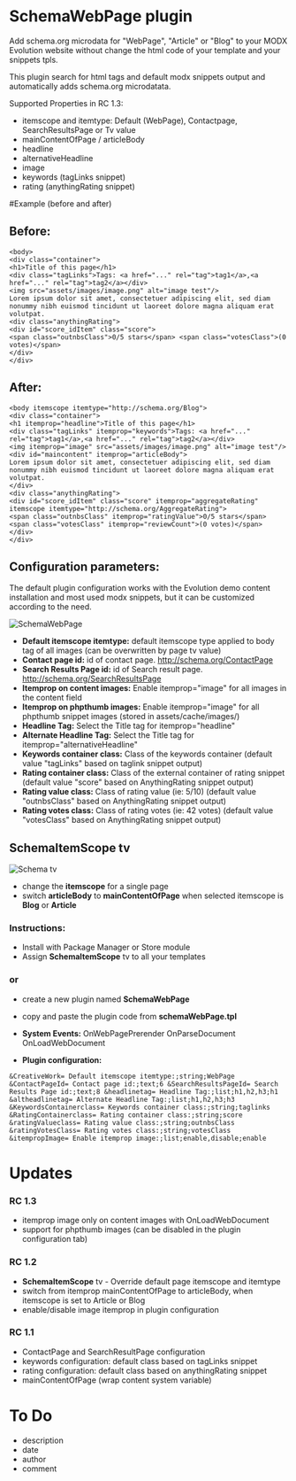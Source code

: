 SchemaWebPage plugin
====================

Add schema.org microdata for "WebPage", "Article" or "Blog" to your MODX Evolution website without change the html code of your template and your snippets tpls.

This plugin search for html tags and default modx snippets output and automatically adds schema.org microdatata.

Supported Properties in RC 1.3:
* itemscope and itemtype: Default (WebPage), Contactpage, SearchResultsPage or Tv value 
* mainContentOfPage / articleBody
* headline
* alternativeHeadline
* image
* keywords (tagLinks snippet)
* rating (anythingRating snippet)

#Example (before and after)

## Before:

```
<body>
<div class="container">
<h1>Title of this page</h1>
<div class="tagLinks">Tags: <a href="..." rel="tag">tag1</a>,<a href="..." rel="tag">tag2</a></div>
<img src="assets/images/image.png" alt="image test"/>
Lorem ipsum dolor sit amet, consectetuer adipiscing elit, sed diam nonummy nibh euismod tincidunt ut laoreet dolore magna aliquam erat volutpat.
<div class="anythingRating">
<div id="score_idItem" class="score">
<span class="outnbsClass">0/5 stars</span> <span class="votesClass">(0 votes)</span>
</div>
</div>
```

## After:
```
<body itemscope itemtype="http://schema.org/Blog">
<div class="container">
<h1 itemprop="headline">Title of this page</h1>
<div class="tagLinks" itemprop="keywords">Tags: <a href="..." rel="tag">tag1</a>,<a href="..." rel="tag">tag2</a></div>
<img itemprop="image" src="assets/images/image.png" alt="image test"/>
<div id="maincontent" itemprop="articleBody">
Lorem ipsum dolor sit amet, consectetuer adipiscing elit, sed diam nonummy nibh euismod tincidunt ut laoreet dolore magna aliquam erat volutpat.
</div>
<div class="anythingRating">
<div id="score_idItem" class="score" itemprop="aggregateRating" itemscope itemtype="http://schema.org/AggregateRating">
<span class="outnbsClass" itemprop="ratingValue">0/5 stars</span> <span class="votesClass" itemprop="reviewCount">(0 votes)</span>
</div>
</div>

```

## Configuration parameters:

The default plugin configuration works with the Evolution demo content installation and most used modx snippets, but it can be customized according to the need.

![SchemaWebPage](https://raw.githubusercontent.com/Nicola1971/SchemaWebPage-plugin/master/schemawebpage-plugin-conf-rc13.jpg)

* **Default itemscope itemtype:** default itemscope type applied to body tag of all images (can be overwritten by page tv value) 
* **Contact page id:** id of contact page. http://schema.org/ContactPage
* **Search Results Page id:** id of Search result page. http://schema.org/SearchResultsPage
* **Itemprop on content images:** Enable itemprop="image" for all images in the content field
* **Itemprop on phpthumb images:** Enable itemprop="image" for all phpthumb snippet images (stored in assets/cache/images/)
* **Headline Tag:** Select the Title tag for itemprop="headline"
* **Alternate Headline Tag:** Select the Title tag for  itemprop="alternativeHeadline" 
* **Keywords container class:** Class of the keywords container (default value "tagLinks" based on taglink snippet output)
* **Rating container class:** Class of the external container of rating snippet (default value "score" based on AnythingRating snippet output)
* **Rating value class:** Class of rating value (ie: 5/10) (default value "outnbsClass" based on AnythingRating snippet output)
* **Rating votes class:** Class of rating votes (ie: 42 votes) (default value "votesClass" based on AnythingRating snippet output)

## SchemaItemScope tv

![Schema tv](https://raw.githubusercontent.com/Nicola1971/SchemaWebPage-plugin/master/itemscopetv.jpg)

* change the **itemscope** for a single page
* switch **articleBody** to **mainContentOfPage** when selected itemscope is **Blog** or **Article**



### Instructions:

* Install with Package Manager or Store module
* Assign **SchemaItemScope** tv to all your templates

### or

* create a new plugin named **SchemaWebPage**
* copy and paste the plugin code from **schemaWebPage.tpl**

* **System Events:** OnWebPagePrerender OnParseDocument OnLoadWebDocument

* **Plugin configuration:** 
 
```&CreativeWork= Default itemscope itemtype:;string;WebPage &ContactPageId= Contact page id:;text;6 &SearchResultsPageId= Search Results Page id:;text;8 &headlinetag= Headline Tag:;list;h1,h2,h3;h1 &altheadlinetag= Alternate Headline Tag:;list;h1,h2,h3;h3 &KeywordsContainerclass= Keywords container class:;string;taglinks &RatingContainerclass= Rating container class:;string;score &ratingValueclass= Rating value class:;string;outnbsClass &ratingVotesClass= Rating votes class:;string;votesClass &itempropImage= Enable itemprop image:;list;enable,disable;enable ```

# Updates

### RC 1.3
* itemprop image only on content images with OnLoadWebDocument
* support for phpthumb images (can be disabled in the plugin configuration tab)

### RC 1.2
* **SchemaItemScope** tv - Override default page itemscope and itemtype
* switch from itemprop mainContentOfPage to articleBody, when itemscope is set to Article or Blog
* enable/disable image itemprop in plugin configuration

### RC 1.1
* ContactPage and SearchResultPage configuration
* keywords configuration: default class based on tagLinks snippet
* rating configuration: default class based on anythingRating snippet
* mainContentOfPage (wrap content system variable)

# To Do
* description
* date 
* author
* comment
